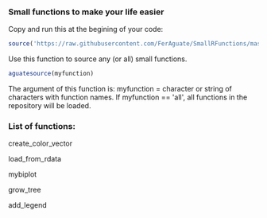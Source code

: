 ### Small functions to make your life easier

Copy and run this at the begining of your code:<br />
```r
source('https://raw.githubusercontent.com/FerAguate/SmallRFunctions/master/aguatesource.R')
```
Use this function to source any (or all) small functions.

```r
aguatesource(myfunction)
```

The argument of this function is: 
myfunction = character or string of characters with function names. If myfunction == 'all', all functions in the repository will be loaded.


### List of functions:

create_color_vector

load_from_rdata

mybiplot

grow_tree

add_legend
